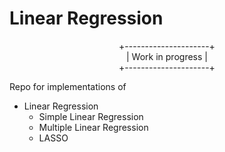 # Linear Regression

<p align = "center">
 +---------------------+ <br>
 |   Work in progress  | <br>
 +---------------------+ <br>
 </p>

Repo for implementations of
  * Linear Regression
      * Simple Linear Regression
      * Multiple Linear Regression
      * LASSO
